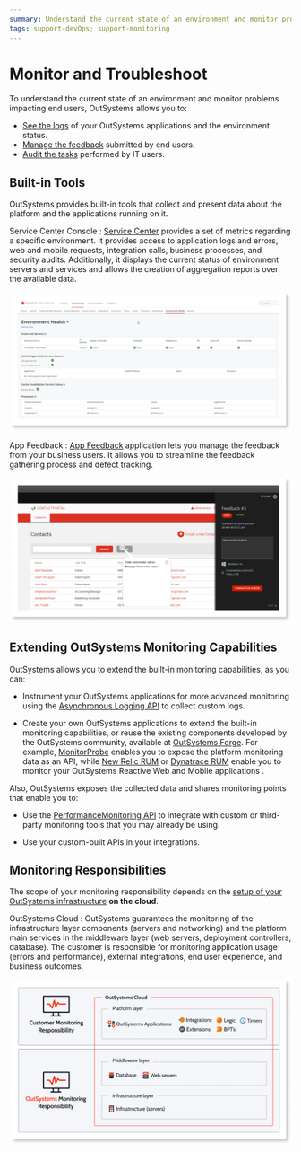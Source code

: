 ```yaml
---
summary: Understand the current state of an environment and monitor problems impacting end users.
tags: support-devOps; support-monitoring
---
```


# Monitor and Troubleshoot

To understand the current state of an environment and monitor problems impacting end users, OutSystems allows you to:

* [See the logs](monitoring-an-environment.md) of your OutSystems applications and the environment status.
* [Manage the feedback](../app-feedback/intro.md) submitted by end users.
* [Audit the tasks](monitor-usage-with-audit-logs.md) performed by IT users.

## Built-in Tools

OutSystems provides built-in tools that collect and present data about the platform and the applications running on it.

Service Center Console
:   [Service Center](monitoring-an-environment.md) provides a set of metrics regarding a specific environment. It provides access to application logs and errors, web and mobile requests, integration calls, business processes, and security audits. Additionally, it displays the current status of environment servers and services and allows the creation of aggregation reports over the available data.

 ![Monitoring tools](images/intro-tools-sc.png?width=800)

App Feedback
:   [App Feedback](../app-feedback/intro.md) application lets you manage the feedback from your business users. It allows you to streamline the feedback gathering process and defect tracking.

![Monitoring tools](images/app-feedback-af.png?width=800)

## Extending OutSystems Monitoring Capabilities

OutSystems allows you to extend the built-in monitoring capabilities, as you can:

* Instrument your OutSystems applications for more advanced monitoring using the [Asynchronous Logging API](../../ref/apis/auto/asynchronous-logging-api.final.md) to collect custom logs.

* Create your own OutSystems applications to extend the built-in monitoring capabilities, or reuse the existing components developed by the OutSystems community, available at [OutSystems Forge](https://www.outsystems.com/forge/). For example, [MonitorProbe](https://www.outsystems.com/forge/component-overview/4559/monitorprobe) enables you to expose the platform monitoring data as an API, while [New Relic RUM](https://www.outsystems.com/forge/component-overview/6848/new-relic-rum-for-react) or [Dynatrace RUM](https://www.outsystems.com/forge/component-overview/6850/dynatrace-rum-for-react) enable you to monitor your OutSystems Reactive Web and Mobile applications .

Also, OutSystems exposes the collected data and shares monitoring points that enable you to:

* Use the [PerformanceMonitoring API](../../ref/apis/performancemonitoring-api.md) to integrate with custom or third-party monitoring tools that you may already be using.

* Use your custom-built APIs in your integrations.

## Monitoring Responsibilities

The scope of your monitoring responsibility depends on the [setup of your OutSystems infrastructure](../../setup/possible-setups/intro.md) **on the cloud**.

OutSystems Cloud
:   OutSystems guarantees the monitoring of the infrastructure layer components (servers and networking) and the platform main services in the middleware layer (web servers, deployment controllers, database). The customer is responsible for monitoring application usage (errors and performance), external integrations, end user experience, and business outcomes.

![Monitoring scope](images/intro-cloud-scope-diag.png?width=600)
